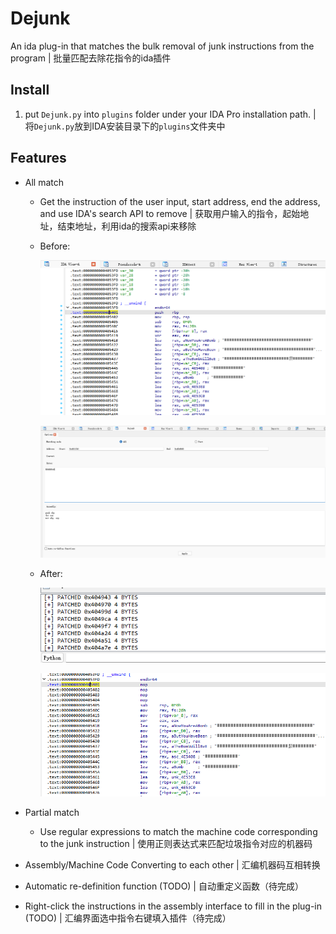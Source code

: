 # Dejunk
An ida plug-in that matches the bulk removal of junk instructions from the program | 批量匹配去除花指令的ida插件

## Install

1. put `Dejunk.py` into `plugins` folder under your IDA Pro installation path. | 将`Dejunk.py`放到IDA安装目录下的`plugins`文件夹中

## Features

- All match

  - Get the instruction of the user input, start address, end the address, and use IDA's search API to remove | 获取用户输入的指令，起始地址，结束地址，利用ida的搜索api来移除

  - Before:

    ![image-20230219012738103](./img/image-20230219012738103.png)

    ![image-20230219012857322](./img/image-20230219012857322.png)

  - After:

    ![image-20230219012938485](./img/image-20230219012938485.png)

    ![image-20230219012951440](./img/image-20230219012951440.png)

- Partial match
  - Use regular expressions to match the machine code corresponding to the junk instruction | 使用正则表达式来匹配垃圾指令对应的机器码

- Assembly/Machine Code Converting to each other | 汇编机器码互相转换
- Automatic re-definition function (TODO) | 自动重定义函数（待完成）
- Right-click the instructions in the assembly interface to fill in the plug-in (TODO) | 汇编界面选中指令右键填入插件（待完成）


